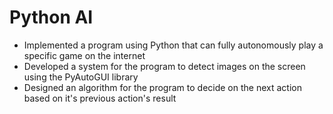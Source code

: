 # Python AI
<ul>
<li>Implemented a program using Python that can fully autonomously play a specific game on the internet </li>
<li>Developed a system for the program to detect images on the screen using the PyAutoGUI library </li>
<li>Designed an algorithm for the program to decide on the next action based on it's previous action's result </li>
 </ul>
